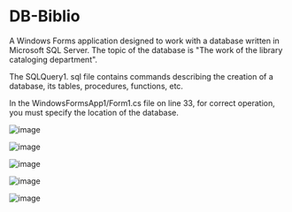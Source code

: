 # DB-Biblio
A Windows Forms application designed to work with a database written in Microsoft SQL Server. The topic of the database is "The work of the library cataloging department".

The SQLQuery1. sql file contains commands describing the creation of a database, its tables, procedures, functions, etc.

In the WindowsFormsApp1/Form1.cs file on line 33, for correct operation, you must specify the location of the database.

![image](https://user-images.githubusercontent.com/22303711/125768476-d50ce723-ae29-4ee5-918b-59a15ccb90cf.png)

![image](https://user-images.githubusercontent.com/22303711/125768494-2cbe7616-e6d3-4e51-b8ab-2f9b07886b9e.png)

![image](https://user-images.githubusercontent.com/22303711/125768519-4b57a064-72f2-493b-9d5e-0753435dce90.png)

![image](https://user-images.githubusercontent.com/22303711/125768536-9a2ee4f8-e711-4229-8fa4-db3955ca74f4.png)

![image](https://user-images.githubusercontent.com/22303711/125768550-4265da96-8d53-4a5b-84f0-12484aa04ce6.png)
